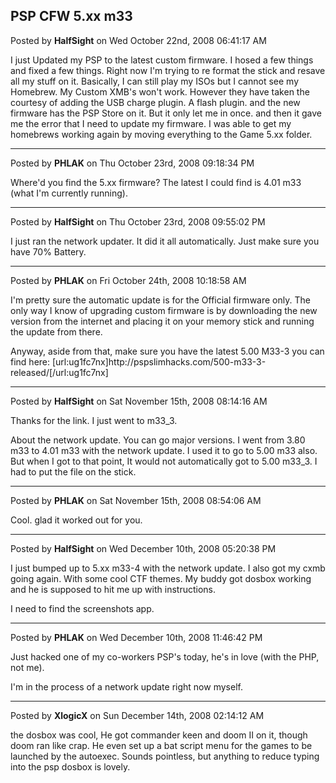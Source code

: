 ## PSP CFW 5.xx m33
Posted by **HalfSight** on Wed October 22nd, 2008 06:41:17 AM

I just Updated my PSP to the latest custom firmware. I hosed a few things and fixed a few things. Right now I'm trying to re format the stick and resave all my stuff on it. Basically, I can still play my ISOs but I cannot see my Homebrew. My Custom XMB's won't work. However they have taken the courtesy of adding the USB charge plugin. A flash plugin. and the new firmware has the PSP Store on it. But it only let me in once. and then it gave me the error that I need to update my firmware. I was able to get my homebrews working again by moving everything to the Game 5.xx folder.

--------------------------------------------------------------------------------

Posted by **PHLAK** on Thu October 23rd, 2008 09:18:34 PM

Where'd you find the 5.xx firmware?  The latest I could find is 4.01 m33 (what I'm currently running).

--------------------------------------------------------------------------------

Posted by **HalfSight** on Thu October 23rd, 2008 09:55:02 PM

I just ran the network updater. It did it all automatically. Just make sure you have 70% Battery.

--------------------------------------------------------------------------------

Posted by **PHLAK** on Fri October 24th, 2008 10:18:58 AM

I'm pretty sure the automatic update is for the Official firmware only.  The only way I know of upgrading custom firmware is by downloading the new version from the internet and placing it on your memory stick and running the update from there.

Anyway, aside from that, make sure you have the latest 5.00 M33-3 you can find here: [url:ug1fc7nx]http&#58;//pspslimhacks&#46;com/500-m33-3-released/[/url:ug1fc7nx]

--------------------------------------------------------------------------------

Posted by **HalfSight** on Sat November 15th, 2008 08:14:16 AM

Thanks for the link. I just went to m33_3.

About the network update. You can go major versions. I went from 3.80 m33 to 4.01 m33 with the network update. I used it to go to 5.00 m33 also. But when I got to that point, It would not automatically got to 5.00 m33_3. I had to put the file on the stick.

--------------------------------------------------------------------------------

Posted by **PHLAK** on Sat November 15th, 2008 08:54:06 AM

Cool. glad it worked out for you.

--------------------------------------------------------------------------------

Posted by **HalfSight** on Wed December 10th, 2008 05:20:38 PM

I just bumped up to 5.xx m33-4 with the network update. I also got my cxmb going again. With some cool CTF themes. My buddy got dosbox working and he is supposed to hit me up with instructions. 

I need to find the screenshots app.

--------------------------------------------------------------------------------

Posted by **PHLAK** on Wed December 10th, 2008 11:46:42 PM

Just hacked one of my co-workers PSP's today, he's in love (with the PHP, not me).

I'm in the process of a network update right now myself.

--------------------------------------------------------------------------------

Posted by **XlogicX** on Sun December 14th, 2008 02:14:12 AM

the dosbox was cool, He got commander keen and doom II on it, though doom ran like crap. He even set up a bat script menu for the games to be launched by the autoexec. Sounds pointless, but anything to reduce typing into the psp dosbox is lovely.
